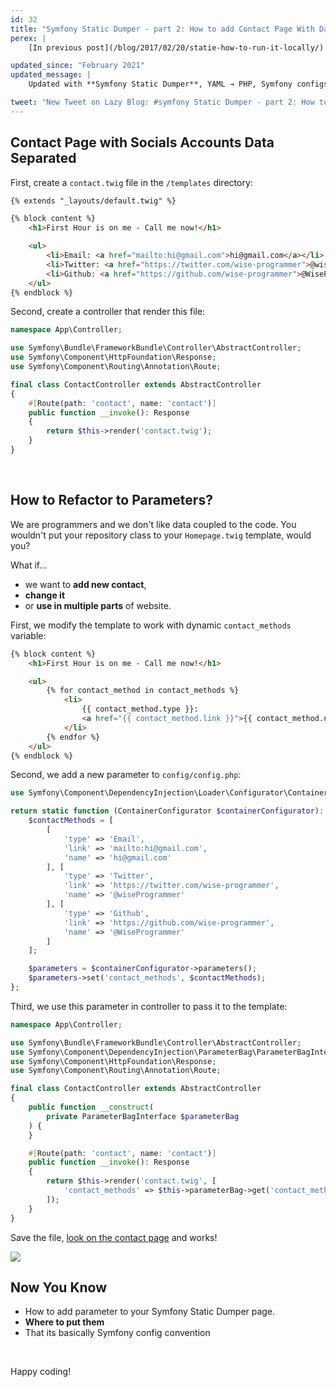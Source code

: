 ```yaml
---
id: 32
title: "Symfony Static Dumper - part 2: How to add Contact Page With Data"
perex: |
    [In previous post](/blog/2017/02/20/statie-how-to-run-it-locally/) we generated simple index with layout. Today we look on first dynamic feature - **parameters**.

updated_since: "February 2021"
updated_message: |
    Updated with **Symfony Static Dumper**, YAML → PHP, Symfony configs syntax and PHP 8.

tweet: "New Tweet on Lazy Blog: #symfony Static Dumper - part 2: How to add Contact Page With Data"
---
```


## Contact Page with Socials Accounts Data Separated

First, create a `contact.twig` file in the `/templates` directory:

```html
{% extends "_layouts/default.twig" %}

{% block content %}
    <h1>First Hour is on me - Call me now!</h1>

    <ul>
        <li>Email: <a href="mailto:hi@gmail.com">hi@gmail.com</a></li>
        <li>Twitter: <a href="https://twitter.com/wise-programmer">@wiseProgrammer</a></li>
        <li>Github: <a href="https://github.com/wise-programmer">@WiseProgrammer</a></li>
    </ul>
{% endblock %}
```

Second, create a controller that render this file:

```php
namespace App\Controller;

use Symfony\Bundle\FrameworkBundle\Controller\AbstractController;
use Symfony\Component\HttpFoundation\Response;
use Symfony\Component\Routing\Annotation\Route;

final class ContactController extends AbstractController
{
    #[Route(path: 'contact', name: 'contact')]
    public function __invoke(): Response
    {
        return $this->render('contact.twig');
    }
}
```

<br>

## How to Refactor to Parameters?

We are programmers and we don't like data coupled to the code. You wouldn't put your repository class to your `Homepage.twig` template, would you?

What if...

- we want to **add new contact**,
- **change it**
- or **use in multiple parts** of website.

First, we modify the template to work with dynamic `contact_methods` variable:

```html
{% block content %}
    <h1>First Hour is on me - Call me now!</h1>

    <ul>
        {% for contact_method in contact_methods %}
            <li>
                {{ contact_method.type }}:
                <a href="{{ contact_method.link }}">{{ contact_method.name }}</a>
            </li>
        {% endfor %}
    </ul>
{% endblock %}
```

Second, we add a new parameter to `config/config.php`:

```php
use Symfony\Component\DependencyInjection\Loader\Configurator\ContainerConfigurator;

return static function (ContainerConfigurator $containerConfigurator): void {
    $contactMethods = [
        [
            'type' => 'Email',
            'link' => 'mailto:hi@gmail.com',
            'name' => 'hi@gmail.com'
        ], [
            'type' => 'Twitter',
            'link' => 'https://twitter.com/wise-programmer',
            'name' => '@wiseProgrammer'
        ], [
            'type' => 'Github',
            'link' => 'https://github.com/wise-programmer',
            'name' => '@WiseProgrammer'
        ]
    ];

    $parameters = $containerConfigurator->parameters();
    $parameters->set('contact_methods', $contactMethods);
};
```

Third, we use this parameter in controller to pass it to the template:

```php
namespace App\Controller;

use Symfony\Bundle\FrameworkBundle\Controller\AbstractController;
use Symfony\Component\DependencyInjection\ParameterBag\ParameterBagInterface;
use Symfony\Component\HttpFoundation\Response;
use Symfony\Component\Routing\Annotation\Route;

final class ContactController extends AbstractController
{
    public function __construct(
        private ParameterBagInterface $parameterBag
    ) {
    }

    #[Route(path: 'contact', name: 'contact')]
    public function __invoke(): Response
    {
        return $this->render('contact.twig', [
            'contact_methods' => $this->parameterBag->get('contact_methods')
        ]);
    }
}
```

Save the file, [look on the contact page](http://localhost:8000/contact) and works!

<div class="text-center">
    <img src="/assets/images/posts/2017/statie-2/statie-contact.png" class="img-thumbnail">
</div>

## Now You Know

- How to add parameter to your Symfony Static Dumper page.
- **Where to put them**
- That its basically Symfony config convention

<br>

Happy coding!
